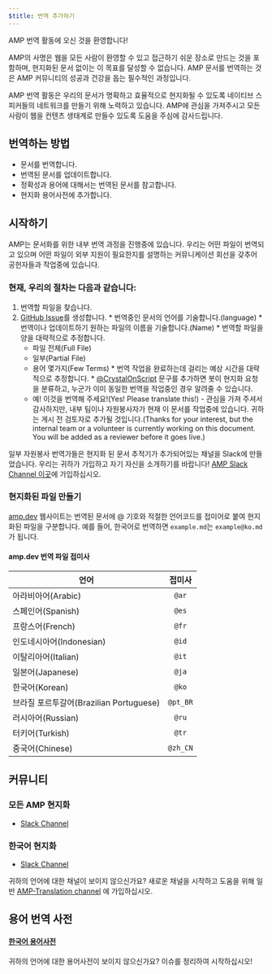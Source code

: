 ```yaml
---
$title: 번역 추가하기
---
```

AMP 번역 활동에 오신 것을 환영합니다!

AMP의 사명은 웹을 모든 사람이 환영할 수 있고 접근하기 쉬운 장소로 만드는 것을 포함하며, 현지화된 문서 없이는 이 목표를 달성할 수 없습니다. AMP 문서를 번역하는 것은 AMP 커뮤니티의 성공과 건강을 돕는 필수적인 과정입니다.

AMP 번역 활동은 우리의 문서가 명확하고 효율적으로 현지화될 수 있도록 네이티브 스피커들의 네트워크를 만들기 위해 노력하고 있습니다.
AMP에 관심을 가져주시고 모든 사람이 웹을 컨텐츠 생태계로 만들수 있도록 도움을 주심에 감사드립니다.

## 번역하는 방법

  * 문서를 번역합니다.
  * 번역된 문서를 업데이트합니다.
  * 정확성과 용어에 대해서는 번역된 문서를 참고합니다.
  * 현지화 용어사전에 추가합니다.

## 시작하기

AMP는 문서화를 위한 내부 번역 과정을 진행중에 있습니다. 우리는 어떤 파일이 번역되고 있으며 어떤 파일이 외부 지원이 필요한지를 설명하는 커뮤니케이션 회선을 갖추어 공헌자들과 작업중에 있습니다.

### 현재, 우리의 절차는 다음과 같습니다:

  1. 번역할 파일을 찾습니다.
  1. [GitHub Issue](https://github.com/ampproject/docs/issues/new)를 생성합니다.
    * 번역중인 문서의 언어를 기술합니다.(language)
    * 번역이나 업데이트하기 원하는 파일의 이름을 기술합니다.(Name)
    * 번역할 파일을 양을 대략적으로 추정합니다.
        - 파일 전체(Full File)
        - 일부(Partial File)
        - 용어 몇가지(Few Terms)
    * 번역 작업을 완료하는데 걸리는 예상 시간을 대략적으로 추정합니다.
    * [@CrystalOnScript](https://github.com/CrystalOnScript) 문구를 추가하면 봇이 현지화 요청을 분류하고, 누군가 이미 동일한 번역을 작업중인 경우 알려줄 수 있습니다.
        - 예! 이것을 번역해 주세요!(Yes! Please translate this!)
	- 관심을 가져 주셔서 감사하지만, 내부 팀이나 자원봉사자가 현재 이 문서를 작업중에 있습니다. 귀하는 게시 전 검토자로 추가될 것입니다.(Thanks for your interest, but the internal team or a volunteer is currently working on this document. You will be added as a reviewer before it goes live.)

일부 자원봉사 번역가들은 현지화 된 문서 추적기가 추가되어있는 채널을 Slack에 만들었습니다. 우리는 귀하가 가입하고 자기 자신을 소개하기를 바랍니다!
[AMP Slack Channel 이곳](https://docs.google.com/forms/d/e/1FAIpQLSd83J2IZA6cdR6jPwABGsJE8YL4pkypAbKMGgUZZriU7Qu6Tg/viewform?fbzx=4406980310789882877)에 가입하십시오.

### 현지화된 파일 만들기

[amp.dev](https://amp.dev/) 웹사이트는 번역된 문서에 @ 기호와 적절한 언어코드를 접미어로 붙여 현지화된 파일을 구분합니다. 예를 들어, 한국어로 번역하면 `example.md`는 `example@ko.md`가 됩니다.

#### amp.dev 번역 파일 접미사

| 언어		                  | 접미사            |
| -------------                   |:-------------: |
| 아라비아어(Arabic)                  | `@ar`          |
| 스페인어(Spanish)                  | `@es`          |
| 프랑스어(French)                   | `@fr`          |
| 인도네시아어(Indonesian)             | `@id`          |
| 이탈리아어(Italian)                 | `@it`          |
| 일본어(Japanese)                   | `@ja`          |
| 한국어(Korean)                     | `@ko`          |
| 브라질 포르투갈어(Brazilian Portuguese)| `@pt_BR`       |
| 러시아어(Russian)                   | `@ru`          |
| 터키어(Turkish)                    | `@tr`          |
| 중국어(Chinese)                    | `@zh_CN`       |


## 커뮤니티
### 모든 AMP 현지화
* [Slack Channel](https://amphtml.slack.com/messages/CCVMH4ZMF)

### 한국어 현지화
* [Slack Channel](https://amphtml.slack.com/messages/CCR8RFVUH)

귀하의 언어에 대한 채널이 보이지 않으신가요? 새로운 채널을 시작하고 도움을 위해 일반 [AMP-Translation channel](https://amphtml.slack.com/messages/CCVMH4ZMF/details/) 에 가입하십시오.

## 용어 번역 사전

#### [한국어 용어사전](https://github.com/ampproject/docs/blob/master/glossaries/KOREAN.md)

귀하의 언어에 대한 용어사전이 보이지 않으신가요? 이슈를 정리하여 시작하십시오!

